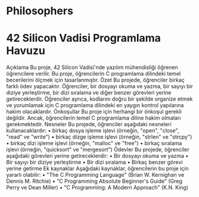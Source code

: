 # Philosophers

# 42 Silicon Vadisi Programlama Havuzu

Açıklama
Bu proje, 42 Silicon Vadisi'nde yazılım mühendisliği öğrenen öğrencilere verilir. Bu proje, öğrencilerin C programlama dilindeki temel becerilerini ölçmek için tasarlanmıştır.
Özet
Bu projede, öğrenciler birkaç farklı ödev yapacaktır. Öğrenciler, bir dosyayı okuma ve yazma, bir sayıyı bir diziye yerleştirme, bir dizi sıralama ve diğer benzer görevleri yerine getireceklerdir. Öğrenciler ayrıca, kodlarını doğru bir şekilde organize etmek ve yorumlamak için C programlama dilindeki en yaygın kontrol yapılarına hakim olacaklardır.
Önkoşullar
Bu proje için herhangi bir önkoşul gerekli değildir. Ancak, öğrencilerin temel C programlama diline hakim olmaları gerekmektedir.
Nesneler
Bu projede, öğrenciler aşağıdaki nesneleri kullanacaklardır:
	•	birkaç dosya işleme işlevi (örneğin, "open", "close", "read" ve "write")
	•	birkaç dizge işleme işlevi (örneğin, "strlen" ve "strcpy")
	•	birkaç dizi işleme işlevi (örneğin, "malloc" ve "free")
	•	birkaç sıralama işlevi (örneğin, "quicksort" ve "mergesort")
Ödevler
Bu projede, öğrenciler aşağıdaki görevleri yerine getireceklerdir:
	•	Bir dosyayı okuma ve yazma
	•	Bir sayıyı bir diziye yerleştirme
	•	Bir dizi sıralama
	•	Birkaç benzer görevi yerine getirme
Ek kaynaklar
Aşağıdaki kaynaklar, öğrencilerin bu proje için yararlı olabilir:
	•	"The C Programming Language" (Brian W. Kernighan ve Dennis M. Ritchie)
	•	"C Programming Absolute Beginner's Guide" (Greg Perry ve Dean Miller)
	•	"C Programming: A Modern Approach" (K.N. King)
